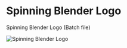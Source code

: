 # Spinning Blender Logo
Spinning Blender Logo (Batch file)

![Spinning Blender Logo](https://i.imgur.com/QNfP85s.gif)
